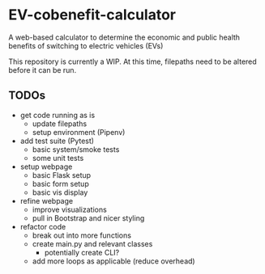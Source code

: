 # EV-cobenefit-calculator
A web-based calculator to determine the economic and public health benefits of switching to electric vehicles (EVs)

This repository is currently a WIP. At this time, filepaths need to be altered before it can be run.

## TODOs
- get code running as is
    - update filepaths
    - setup environment (Pipenv)
- add test suite (Pytest)
    - basic system/smoke tests
    - some unit tests
- setup webpage
    - basic Flask setup
    - basic form setup
    - basic vis display
- refine webpage
    - improve visualizations
    - pull in Bootstrap and nicer styling
- refactor code 
    - break out into more functions
    - create main.py and relevant classes
        - potentially create CLI?
    - add more loops as applicable (reduce overhead)

    